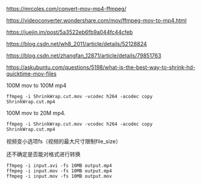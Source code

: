 https://mrcoles.com/convert-mov-mp4-ffmpeg/

https://videoconverter.wondershare.com/mov/ffmpeg-mov-to-mp4.html

https://juejin.im/post/5a3522eb6fb9a044fc44cfeb

https://blog.csdn.net/wh8_2011/article/details/52128824

https://blog.csdn.net/zhangfan_12871/article/details/79851763

https://askubuntu.com/questions/5198/what-is-the-best-way-to-shrink-hd-quicktime-mov-files





100M mov to 100M mp4

```shell
ffmpeg -i ShrinkWrap.cut.mov -vcodec h264 -acodec copy ShrinkWrap.cut.mp4
```





100M mov to 20M mp4.

```shell
ffmpeg -i ShrinkWrap.cut.mov -vcodec h264 -acodec copy ShrinkWrap.cut.mp4
```





视频变小选项fs（视频的最大尺寸限制file_size）

还不确定是否能对格式进行转换

```
ffmpeg -i input.avi -fs 10MB output.mp4
ffmpeg -i input.mov -fs 10MB output.mp4
ffmpeg -i input.mov -fs 10MB output.mov
```


